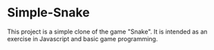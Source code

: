 # Simple-Snake
This project is a simple clone of the game "Snake". It is intended as an exercise in Javascript and basic game programming.
